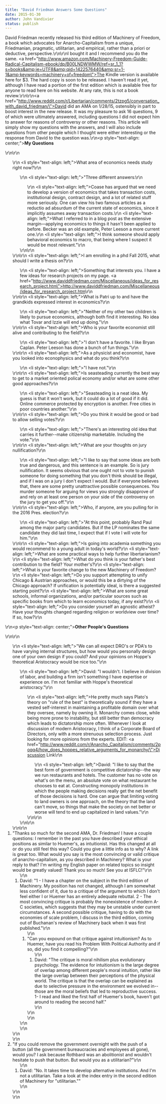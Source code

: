 ```yaml
---
title: "David Friedman Answers Some Questions"
date: 2015-01-30
author: John Vandivier
status: publish
---
```


David Friedman recently released his third edition of Machinery of Freedom, a book which advocates for Anarcho-Capitalism from a unique, Friedmanian, pragmatic, utilitarian, and empirical, rather than a priori or deductive, perspective.\r\n\r\nI bought it and I recommend you do the same. <a href=\"http://www.amazon.com/Machinery-Freedom-Guide-Radical-Capitalism-ebook/dp/B00LNDWWMW/ref=sr_1_1?s=books&amp;ie=UTF8&amp;qid=1422576440&amp;sr=1-1&amp;keywords=machinery+of+freedom\">The Kindle version is available here for $3</a>. The hard copy is soon to be released. I haven't read it yet, although I have read a portion of the first edition which is available free for anyone to read here on his website. At any rate, this is not a book review.\r\n\r\n<a href=\"http://www.reddit.com/r/Libertarian/comments/2tzpg5/conversation_with_david_friedman/\">David did an AMA on 1/28/15, ostensibly in part to boost interest in the new release</a>. It was my pleasure to ask 16 questions, 9 of which were ultimately answered, including questions I did not expect him to answer for reasons of controversy or other reasons. This article will simply show my questions with the answers, and I will also include questions from other people which I thought were either interesting or the response from David to the question was.\r\n<p style=\"text-align: center;\"><strong>My Questions</strong></p>\r\n\r\n<ol>\r\n	<li style=\"text-align: left;\">What area of economics needs study right now?\r\n<ol>\r\n	<li style=\"text-align: left;\">\"Three different answers:\r\n<ol>\r\n	<li style=\"text-align: left;\">Coase has argued that we need to develop a version of economics that takes transaction costs, institutional design, contract design, and a lot of related stuff more seriously. One can view his two famous articles as a reductio ad absurdum of the current state of economics, since it implicitly assumes away transaction costs.</li>\r\n	<li style=\"text-align: left;\">What I referred to in a blog post as the extensive margin—applying economics to things it hasn't been applied to before. Becker was an old example, Peter Leeson a more current one.</li>\r\n	<li style=\"text-align: left;\">I think someone should apply behavioral economics to macro, that being where I suspect it would be most relevant.\"</li>\r\n</ol>\r\n</li>\r\n</ol>\r\n</li>\r\n	<li style=\"text-align: left;\">I am enrolling in a phd Fall 2015, what should I write a thesis on?\r\n<ol>\r\n	<li style=\"text-align: left;\">Something that interests you. I have a few ideas for research projects on my page. <a href=\"http://www.daviddfriedman.com/Miscellaneous/ideas_for_research_project.htm\">http://www.daviddfriedman.com/Miscellaneous/ideas_for_research_project.htm</a></li>\r\n</ol>\r\n</li>\r\n	<li style=\"text-align: left;\">What is Patri up to and have the grandkids expressed interest in economics?\r\n<ol>\r\n	<li style=\"text-align: left;\">\"Neither of my other two children is likely to pursue economics, although both find it interesting. No idea what Tovar and Izzie will end up doing.\"</li>\r\n</ol>\r\n</li>\r\n	<li style=\"text-align: left;\">Who is your favorite economist still alive and contributing to the field?\r\n<ol>\r\n	<li style=\"text-align: left;\">\"I don't have a favorite. I like Bryan Caplan. Peter Leeson has done a bunch of fun things.\"</li>\r\n</ol>\r\n</li>\r\n	<li style=\"text-align: left;\">As a physicist and economist, have you looked into econophysics and what do you think?\r\n<ol>\r\n	<li style=\"text-align: left;\">\"I have not.\"</li>\r\n</ol>\r\n</li>\r\n	<li style=\"text-align: left;\">Is seasteading currently the best way to get to a market oriented polical economy and/or what are some other good approaches?\r\n<ol>\r\n	<li style=\"text-align: left;\">\"Seasteading is a neat idea. My guess is that it won't work, but it could do a lot of good if it did. Online commerce protected by encryption is another. Free cities in poor countries another.\"</li>\r\n</ol>\r\n</li>\r\n	<li style=\"text-align: left;\">Do you think it would be good or bad to allow selling votes?\r\n<ol>\r\n	<li style=\"text-align: left;\">\"There's an interesting old idea that carries it further--make citizenship marketable. Including the vote.\"</li>\r\n</ol>\r\n</li>\r\n	<li style=\"text-align: left;\">What are your thoughts on jury nullification?\r\n<ol>\r\n	<li style=\"text-align: left;\">\"I like to say that some ideas are both true and dangerous, and this sentence is an example. So is jury nullification. It seems obvious that one ought not to vote to punish someone for doing something that you don't think should be illegal, and if I was on a jury I don't expect I would. But if everyone believes that, there are some pretty unattractive possible consequences. You murder someone for arguing for views you strongly disapprove of and rely on at least one person on your side of the controversy on the jury to get you off.\"</li>\r\n</ol>\r\n</li>\r\n	<li style=\"text-align: left;\">Who, if anyone, are you pulling for in the 2016 Pres. election?\r\n<ol>\r\n	<li style=\"text-align: left;\">\"At this point, probably Rand Paul among the major party candidates. But if the LP nominates the same candidate they did last time, I expect that if I vote I will vote for him.\"</li>\r\n</ol>\r\n</li>\r\n	<li style=\"text-align: left;\">Is going into academia something you would recommend to a young adult in today's world?</li>\r\n	<li style=\"text-align: left;\">What are some practical ways to help further libertarianism?</li>\r\n	<li style=\"text-align: left;\">What do you think is your father's best contribution to the field? Your mother's?</li>\r\n	<li style=\"text-align: left;\">What is your favorite change to the new Machinery of Freedom?</li>\r\n	<li style=\"text-align: left;\">Do you support attempting to unify Chicago &amp; Austrian approaches, or would this be a dirtying of the Chicago approach? If unification is potentially ideal, is there a suggested starting point?</li>\r\n	<li style=\"text-align: left;\">What are some great schools, informal organizations, and/or particular sources such as specific books from which to learn economics today, if any exist?</li>\r\n	<li style=\"text-align: left;\">Do you consider yourself an agnostic atheist? Have your thoughts changed regarding religion or worldview over time? If so, how?</li>\r\n</ol>\r\n<p style=\"text-align: center;\"><strong>Other People's Questions</strong></p>\r\n\r\n<ol>\r\n	<li style=\"text-align: left;\">\"We can all expect DRO's or PDA's to have varying internal structures, but how would you personally design one of your own design if you could? And your opinions on Hoppe's theoretical Aristocracy would be nice too.\"\r\n<ol>\r\n	<li style=\"text-align: left;\">David: \"I wouldn't. I believe in division of labor, and building a firm isn't something I have expertise or experience on. I'm not familiar with Hoppe's theoretical aristocracy.\"\r\n<ol>\r\n	<li style=\"text-align: left;\">He pretty much says Plato's theory on \"rule of the best\" is theoretically sound if they have a vested self-interest in maintaining a profitable domain over what they oversee, namely by owning it. Monarchy comes close, while being more prone to instability, but still better than democracy which leads to dictatorship more often. Whenever I look at discussion of modern Aristocracy, I think of a Corporate Board of Directors, only with a more strenuous selection process. Just looking for more opinions from the experts. EDIT: <a href=\"http://www.reddit.com/r/Anarcho_Capitalism/comments/2poqq4/how_does_hoppes_relative_arguments_for_monarchy/\">Discussion Link</a>\r\n<ol>\r\n	<li style=\"text-align: left;\">David: \"I like to say that the best form of government is competitive dictatorship--the way we run restaurants and hotels. The customer has no vote on what's on the menu, an absolute vote on what restaurant he chooses to eat at. Constructing monopoly institutions in which the people making decisions really get the net benefit of those decisions is hard. One can argue that limiting voting to land owners is one approach, on the theory that the land can't move, so things that make the society on net better or worse will tend to end up capitalized in land values.\"</li>\r\n</ol>\r\n</li>\r\n</ol>\r\n</li>\r\n</ol>\r\n</li>\r\n	<li>\"Thanks so much for the second AMA, Dr. Friedman! I have a couple questions: I remember in the past you have described your ethical positions as similar to Huemer's, as intuitionist. Has this changed at all or do you still feel this way? Could you give a little info as to why? A link is great too. What would you say is the most convincing or valid critique of anarcho-capitalism, as you described in Machinery? What is your reply to that? I'm writing my English paper on related topics so insight would be greatly valued! Thank you so much! See you at ISFLC!\"\r\n<ol>\r\n	<li>David: \"1 - I have a chapter on the subject in the third edition of Machinery. My position has not changed, although I am somewhat less confident of it, due to a critique of the argument to which I don't feel either I or Huemer has an entirely adequate rebuttal. 2 - The most convincing critique is probably the nonexistence of modern A-C societies, which suggests that they may be unstable under current circumstances. A second possible critique, having to do with the economies of scale problem, I discuss in the third edition, coming out of Buchanan's review of Machinery back when it was first published.\"\r\n<ol>\r\n	<li>\"Can you expound on that critique against intuitionism? As to Huemer, have you read his Problem With Political Authority and if so, did you find it compelling?\"\r\n<ol>\r\n	<li>David: \"The critique is moral nihilism plus evolutionary psychology. The evidence for intuitionism is the large degree of overlap among different people's moral intuition, rather like the large overlap between their perceptions of the physical world. The critique is that the overlap can be explained as due to selective pressure in the environment we evolved in--those are the moral beliefs that led to reproductive success. 1- I read and liked the first half of Huemer's book, haven't got around to reading the second half.\"</li>\r\n</ol>\r\n</li>\r\n</ol>\r\n</li>\r\n</ol>\r\n</li>\r\n	<li>\"If you could remove the government overnight with the push of a button (all the government bureaucracies and employees all gone), would you? I ask because Rothbard was an abolitionist and wouldn't hesitate to push that button. But would you as a utilitarian?\"\r\n<ol>\r\n	<li>David: \"No. It takes time to develop alternative institutions. And I'm not a utilitarian. Take a look at the index entry in the second edition of Machinery for \"utilitarian.\"\"</li>\r\n</ol>\r\n</li>\r\n</ol>